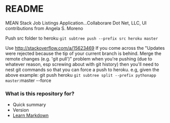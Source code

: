 # README #

MEAN Stack Job Listings Application...Collaborare Dot Net, LLC, UI contributions from Angela S. Moreno

Push src folder to heroku `git subtree push --prefix src heroku master`

Use http://stackoverflow.com/a/15623469 
If you come across the "Updates were rejected because the tip of your current branch is behind. Merge the remote changes (e.g. 'git pull')" problem when you're pushing (due to whatever reason, esp screwing about with git history) then you'll need to nest git commands so that you can force a push to heroku. e.g, given the above example:
git push heroku `git subtree split --prefix pythonapp master`:master --force

### What is this repository for? ###

* Quick summary
* Version
* [Learn Markdown](https://bitbucket.org/tutorials/markdowndemo)

